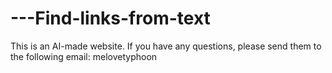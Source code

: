 # ---Find-links-from-text
This is an AI-made website. If you have any questions, please send them to the following email: melovetyphoon
